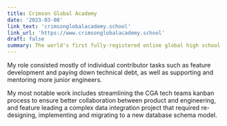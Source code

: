 ```yaml
---
title: Crimson Global Academy
date: '2023-03-08'
link_text: 'crimsonglobalacademy.school'
link_url: 'https://www.crimsonglobalacademy.school'
draft: false
summary: The world's first fully-registered online global high school
---
```


My role consisted mostly of individual contributor tasks such as feature development and paying down technical debt, as well as supporting and mentoring more junior engineers.

My most notable work includes streamlining the CGA tech teams kanban process to ensure better collaboration between product and engineering, and feature leading a complex data integration project that required re-designing, implementing and migrating to a new database schema model.
